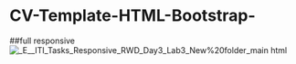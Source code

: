 # CV-Template-HTML-Bootstrap-
##full responsive 
![_E__ITI_Tasks_Responsive_RWD_Day3_Lab3_New%20folder_main html](https://user-images.githubusercontent.com/75747748/155062686-8590f0c5-00b9-41e7-bbe2-2dee685a2c09.png)
